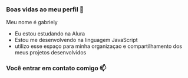 ### Boas vidas ao meu perfil 💙

Meu nome é gabriely

- Eu estou estudando na Alura
- Estou me desenvolvendo na linguagem JavaScript
- utilizo esse espaço para minha organizaçao e compartilhamento dos meus projetos desenvolvidos

### Você entrar em contato comigo 📫
